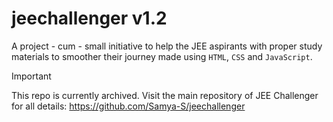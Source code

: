 # jeechallenger v1.2
 
A project - cum - small initiative to help the JEE aspirants with proper study materials to smoother their journey made using `HTML`, `CSS` and `JavaScript`.

> [!IMPORTANT]
> This repo is currently archived. Visit the main repository of JEE Challenger for all details: https://github.com/Samya-S/jeechallenger
